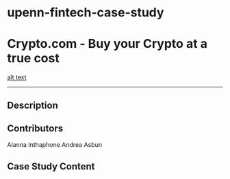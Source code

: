 # upenn-fintech-case-study
# Crypto.com - Buy your Crypto at a true cost

[alt text](https://www.google.com/imgres?imgurl=https%3A%2F%2F2.bp.blogspot.com%2F-kMKVCY7UwVE%2FXJUT1NPGeeI%2FAAAAAAAAHv8%2FfXjne98kZVs6KQhz1BD77jLkzREQapbDgCLcBGAs%2Fs1600%2FScreenshot_20190312-135554.jpg&imgrefurl=https%3A%2F%2Fwww.codexploitcybersecurity.com%2F2019%2F03%2Fhow-monaco-crypto-is-changing-payment.html&tbnid=_kqEj54NXvq7MM&vet=10CA8QMyhvahcKEwjAzruu2_XrAhUAAAAAHQAAAAAQAg..i&docid=j6FmiaXR0rSfTM&w=803&h=1600&q=crypto.com%20information&ved=0CA8QMyhvahcKEwjAzruu2_XrAhUAAAAAHQAAAAAQAg)

---

## Description


## Contributors
Alanna Inthaphone
Andrea Asbun

## Case Study Content
###
